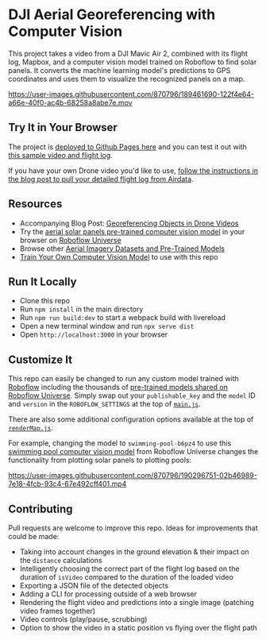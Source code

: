 # DJI Aerial Georeferencing with Computer Vision

This project takes a video from a DJI Mavic Air 2, combined with its flight log, Mapbox, and a computer vision model trained on Roboflow to find solar panels. It converts the machine learning model's predictions to GPS coordinates and uses them to visualize the recognized panels on a map.

https://user-images.githubusercontent.com/870796/189461690-122f4e64-a66e-40f0-ac4b-68258a8abe7e.mov

## Try It in Your Browser

The project is [deployed to Github Pages here](https://roboflow-ai.github.io/dji-aerial-georeferencing/) and you can test it out with [this sample video and flight log](https://drive.google.com/drive/folders/1m0lmYyLEQJiaykf821rYtyRvlO5Q_SAf).

If you have your own Drone video you'd like to use, [follow the instructions in the blog post to pull your detailed flight log from Airdata](https://blog.roboflow.com/georeferencing-drone-videos/).

## Resources

* Accompanying Blog Post: [Georeferencing Objects in Drone Videos](https://blog.roboflow.com/georeferencing-drone-videos/)
* Try the [aerial solar panels pre-trained computer vision model](https://universe.roboflow.com/brad-dwyer/aerial-solar-panels/model/5) in your browser on [Roboflow Universe](https://universe.roboflow.com)
* Browse other [Aerial Imagery Datasets and Pre-Trained Models](https://universe.roboflow.com/browse/aerial)
* [Train Your Own Computer Vision Model](https://docs.roboflow.com/quick-start) to use with this repo

## Run It Locally

* Clone this repo
* Run `npm install` in the main directory
* Run `npm run build:dev` to start a webpack build with livereload
* Open a new terminal window and run `npx serve dist`
* Open `http://localhost:3000` in your browser

## Customize It

This repo can easily be changed to run any custom model trained with [Roboflow](https://app.roboflow.com) including the thousands of [pre-trained models shared on Roboflow Universe](https://universe.roboflow.com/search?q=aerial%20imagery%20top%20down%20view%20trained%20model). Simply swap out your `publishable_key` and the `model` ID and `version` in the `ROBOFLOW_SETTINGS` at the top of [`main.js`](src/main.js).

There are also some additional configuration options available at the top of [`renderMap.js`](src/renderMap.js).

For example, changing the model to `swimming-pool-b6pz4` to use this [swimming pool computer vision model](https://universe.roboflow.com/hruthik-sivakumar/swimming-pool-b6pz4/model/2) from Roboflow Universe changes the functionality from plotting solar panels to plotting pools:

https://user-images.githubusercontent.com/870796/190296751-02b46989-7e18-4fcb-93c4-67e492cff401.mp4

## Contributing

Pull requests are welcome to improve this repo. Ideas for improvements that could be made:

* Taking into account changes in the ground elevation & their impact on the `distance` calculations
* Intelligently choosing the correct part of the flight log based on the duration of `isVideo` compared to the duration of the loaded video
* Exporting a JSON file of the detected objects
* Adding a CLI for processing outside of a web browser
* Rendering the flight video and predictions into a single image (patching video frames together)
* Video controls (play/pause, scrubbing)
* Option to show the video in a static position vs flying over the flight path
